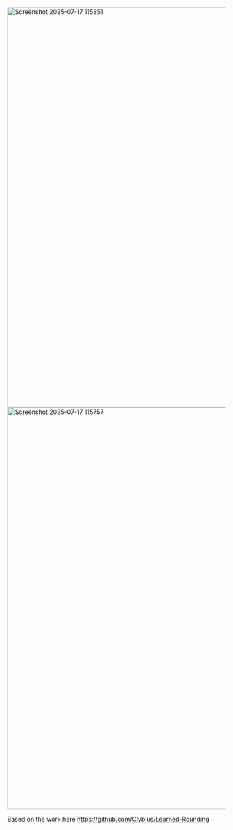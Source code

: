  <img width="790" height="922" alt="Screenshot 2025-07-17 115851" src="https://github.com/user-attachments/assets/7f9679e8-6189-4f4b-8479-eb6255ecd1e8" />
<img width="797" height="926" alt="Screenshot 2025-07-17 115757" src="https://github.com/user-attachments/assets/89f7a47a-5cd8-4b84-8876-608e180a4970" />

Based on the work here https://github.com/Clybius/Learned-Rounding
